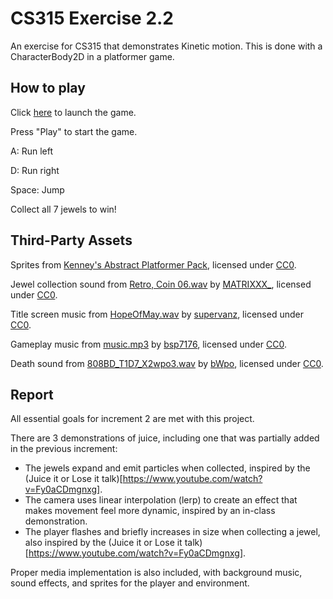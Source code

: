 # CS315 Exercise 2.2

An exercise for CS315 that demonstrates Kinetic motion. This is done with a CharacterBody2D in a platformer game.

## How to play

Click [here](https://bsu-cs315.github.io/e2-robinson/) to launch the game.

Press "Play" to start the game.

A: Run left

D: Run right

Space: Jump

Collect all 7 jewels to win!

## Third-Party Assets

Sprites from [Kenney's Abstract Platformer Pack](https://www.kenney.nl/assets/abstract-platformer), licensed under [CC0](https://creativecommons.org/publicdomain/zero/1.0/).

Jewel collection sound from [Retro, Coin 06.wav](https://freesound.org/people/MATRIXXX_/sounds/515736/) by [MATRIXXX_](https://freesound.org/people/MATRIXXX_/), licensed under [CC0](https://creativecommons.org/publicdomain/zero/1.0/).

Title screen music from [HopeOfMay.wav](https://freesound.org/people/supervanz/sounds/428870/) by [supervanz](https://freesound.org/people/supervanz/), licensed under [CC0](https://creativecommons.org/publicdomain/zero/1.0/).

Gameplay music from [music.mp3](https://freesound.org/people/bsp7176/sounds/570634/) by [bsp7176](https://freesound.org/people/bsp7176/), licensed under [CC0](https://creativecommons.org/publicdomain/zero/1.0/).

Death sound from [808BD_T1D7_X2wpo3.wav](https://freesound.org/people/bWpo/sounds/370657/) by [bWpo](https://freesound.org/people/bWpo/), licensed under [CC0](https://creativecommons.org/publicdomain/zero/1.0/).

## Report

All essential goals for increment 2 are met with this project.

There are 3 demonstrations of juice, including one that was partially added in the previous increment:
- The jewels expand and emit particles when collected, inspired by the (Juice it or Lose it talk)[https://www.youtube.com/watch?v=Fy0aCDmgnxg].
- The camera uses linear interpolation (lerp) to create an effect that makes movement feel more dynamic, inspired by an in-class demonstration.
- The player flashes and briefly increases in size when collecting a jewel, also inspired by the (Juice it or Lose it talk)[https://www.youtube.com/watch?v=Fy0aCDmgnxg].

Proper media implementation is also included, with background music, sound effects, and sprites for the player and environment.